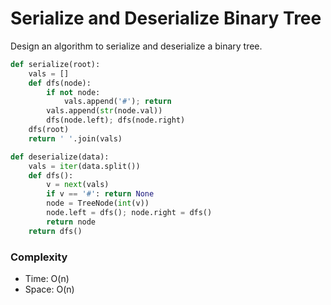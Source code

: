 # Serialize and Deserialize Binary Tree

Design an algorithm to serialize and deserialize a binary tree.

```python
def serialize(root):
    vals = []
    def dfs(node):
        if not node:
            vals.append('#'); return
        vals.append(str(node.val))
        dfs(node.left); dfs(node.right)
    dfs(root)
    return ' '.join(vals)

def deserialize(data):
    vals = iter(data.split())
    def dfs():
        v = next(vals)
        if v == '#': return None
        node = TreeNode(int(v))
        node.left = dfs(); node.right = dfs()
        return node
    return dfs()
```

### Complexity

- Time: O(n)
- Space: O(n)
